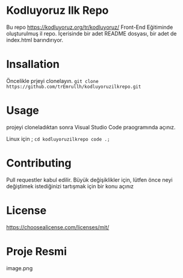 # Kodluyoruz Ilk Repo
Bu repo https://kodluyoruz.org/tr/kodluyoruz/ Front-End Eğitiminde oluşturulmuş il repo. İçerisinde bir adet README dosyası, bir adet de index.html barındırıyor.


# Insallation
Öncelikle prjeyi clonelayın.
`git clone https://github.com/trEmrullh/kodluyoruzilkrepo.git`

# Usage
projeyi cloneladıktan sonra Visual Studio Code praogramında açınız.

Linux için ;
```cd kodluyoruzilkrepo code .;```


# Contributing 
Pull requestler kabul edilir. Büyük değişiklikler için, lütfen önce neyi değiştimek istediğinizi tartışmak için bir konu açınız

# License 
https://choosealicense.com/licenses/mit/

# Proje Resmi

image.png


